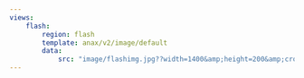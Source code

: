```yaml
---
views:
    flash:
        region: flash
        template: anax/v2/image/default
        data:
            src: "image/flashimg.jpg??width=1400&amp;height=200&amp;crop-to-fit"
---
```


